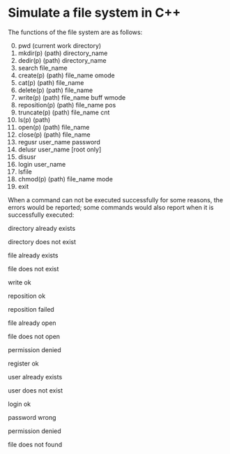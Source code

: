 # Simulate a file system in C++

The functions of the file system are as follows:

0) pwd (current work directory) 
1) mkdir(p) (path) directory_name 
2) dedir(p) (path) directory_name 
3) search file_name 
4) create(p) (path) file_name omode
5) cat(p) (path) file_name
6) delete(p) (path) file_name
7) write(p) (path) file_name buff wmode
8) reposition(p) (path) file_name pos
9) truncate(p) (path) file_name cnt
10) ls(p) (path)
11) open(p) (path) file_name
12) close(p) (path) file_name
13) regusr user_name password
14) delusr user_name [root only]
15) disusr
16) login user_name
17) lsfile
18) chmod(p) (path) file_name mode
19) exit



When a command can not be executed successfully for some reasons, the errors would be reported; some commands would also report when it is successfully executed:

directory already exists

directory does not exist

file already exists

file does not exist

write ok 

reposition ok

reposition failed

file already open

file does not open

permission denied

register ok

user already exists

user does not exist

login ok

password wrong

permission denied

file does not found